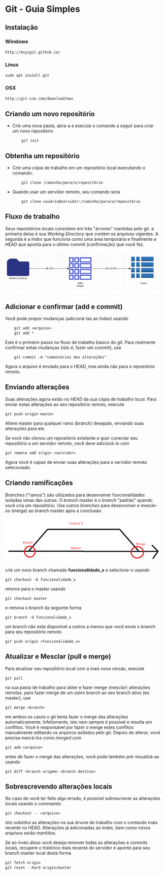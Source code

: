 # Git - Guia Simples

## Instalação

### Windows
    http://msysgit.github.io/
### Linux
    sudo apt install git

### OSX
    http://git-scm.com/download/mac

## Criando um novo repositório
* Crie uma nova pasta, abra-a e execute o comando a seguir para criar um novo repositório
    ```
        git init
## Obtenha um repositório
* Crie uma cópia de trabalho em um repositório local executando o comando:
    ```
        git clone /caminho/para/o/repositório
* Quando usar um servidor remoto, seu comando será
    ```
        git clone usuário@servidor:/caminho/para/o/repositório

## Fluxo de trabalho
Seus repositórios locais consistem em três "árvores" mantidas pelo git. a primeira delas é sua _Working Directory_ que contém os arquivos vigentes. A segunda é a _Index_ que funciona como uma área temporária e finalmente a _HEAD_ que aponta para o último commit (confirmação) que você fez.  

![fluxo](fluxo-de-trabalho.png)

## Adicionar e confirmar (add e commit)
Você pode propor mudanças (adicioná-las ao Index) usando
```
    git add <arquivo>
    git add *
```

Este é o primeiro passo no fluxo de trabalho básico do git. Para realmente confirmar estas mudanças (isto é, fazer um commit), use  

```
    git commit -m "comentários das alterações"
```

Agora o arquivo é enviado para o HEAD, mas ainda não para o repositório remoto.

## Enviando alterações
Suas alterações agora estão no _HEAD_ da sua cópia de trabalho local. Para enviar estas alterações ao seu repositório remoto, execute

```
git push origin master
```

Altere master para qualquer ramo (branch) desejado, enviando suas alterações para ele.

Se você não clonou um repositório existente e quer conectar seu repositório a um servidor remoto, você deve adicioná-lo com
```
git remote add origin <servidor>
```
Agora você é capaz de enviar suas alterações para o servidor remoto selecionado.

## Criando ramificações
_Branches_ ("ramos") são utilizados para desenvolver funcionalidades isoladas umas das outras. O _branch_ master é o _branch_ "padrão" quando você cria um repositório. Use outros _branches_ para desenvolver e mescle-os (merge) ao branch master após a conclusão.

![branches](branches.png)

crie um novo branch chamado **funcionalidade_x** e selecione-o usando
```
git checkout -b funcionalidade_x
```
retorne para o master usando
```
git checkout master
```
e remova o branch da seguinte forma
```
git branch -d funcionalidade_x
```
um branch não está disponível a outros a menos que você envie o branch para seu repositório remoto
```
git push origin <funcionalidade_x>
```

## Atualizar e Mesclar (pull e merge)
Para atualizar seu repositório local com a mais nova versão, execute
```
git pull
```
na sua pasta de trabalho para obter e fazer merge (mesclar) alterações remotas.
para fazer merge de um outro branch ao seu branch ativo (ex. master), use
```
git merge <branch>
```
em ambos os casos o git tenta fazer o merge das alterações automaticamente. Infelizmente, isto nem sempre é possível e resulta em conflitos. Você é responsável por fazer o merge estes conflitos manualmente editando os arquivos exibidos pelo git. Depois de alterar, você precisa marcá-los como _merged_ com
```
git add <arquivo>
```
antes de fazer o merge das alterações, você pode também pré-visualizá-as usando
```
git diff <branch origem> <branch destino>
```

## Sobrescrevendo alterações locais
No caso de você ter feito algo errado, é possível sobrescrever as alterações locais usando o commando
```
git checkout -- <arquivo>
```
isto substitui as alterações na sua árvore de trabalho com o conteúdo mais recente no HEAD. Alterações já adicionadas ao index, bem como novos arquivos serão mantidos.

Se ao invés disso você deseja remover todas as alterações e commits locais, recupere o histórico mais recente do servidor e aponte para seu branch master local desta forma
```
git fetch origin
git reset --hard origin/master
```